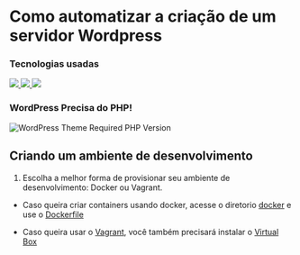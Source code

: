 # Como automatizar a criação de um servidor Wordpress

### Tecnologias usadas


<a href="https://docs.ansible.com/ansible/latest/index.html" alt="Ansible Documentation">
<img src="https://img.shields.io/badge/ansible-%231A1918.svg?style=for-the-badge&logo=ansible&logoColor=white"/>
</a>

<a href="https://docs.docker.com/get-started/overview/" alt="Docker Documentation">
<img src="https://img.shields.io/badge/docker-%230db7ed.svg?style=for-the-badge&logo=docker&logoColor=white"/>
</a>

<a href="https://www.vagrantup.com/docs" alt="Vagrant Documentation">
<img src="https://img.shields.io/badge/vagrant-%231563FF.svg?style=for-the-badge&logo=vagrant&logoColor=white"/>
</a>


### WordPress Precisa do PHP!

![WordPress Theme Required PHP Version](https://img.shields.io/wordpress/theme/required-php/%3E=7?style=for-the-badge)

## Criando um ambiente de desenvolvimento

1. Escolha a melhor forma de provisionar seu ambiente de desenvolvimento: Docker ou Vagrant.

- Caso queira criar containers usando docker, acesse o diretorio [docker](/docker/) e use o [Dockerfile](/docker/Dockerfile)

- Caso queira usar o [Vagrant](https://www.vagrantup.com/downloads), você também precisará instalar o [Virtual Box](https://www.virtualbox.org/wiki/Downloads)